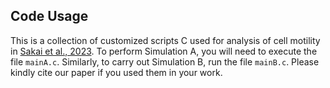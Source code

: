 ## Code Usage <br>
This is a collection of customized scripts C used for analysis of cell motility in [Sakai et al., 2023](https://www.researchsquare.com/article/rs-3055270/v1). 
To perform Simulation A, you will need to execute the file `mainA.c`. Similarly, to carry out Simulation B, run the file `mainB.c`.
Please kindly cite our paper if you used them in your work.
